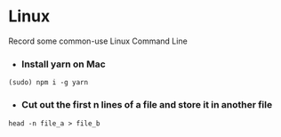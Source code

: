 # Linux
Record some common-use Linux Command Line

* <h3>Install yarn on Mac</h3>
```
(sudo) npm i -g yarn
```

* <h3>Cut out the first n lines of a file and store it in another file</h3>
```
head -n file_a > file_b
```
